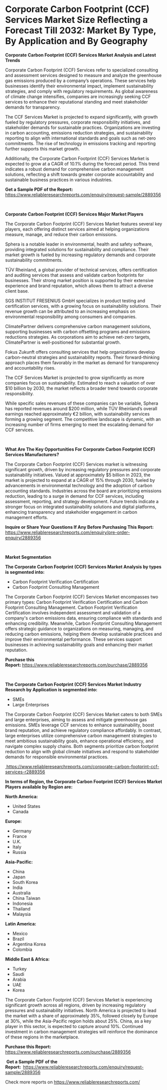<p><h1>Corporate Carbon Footprint (CCF) Services Market Size Reflecting a Forecast Till 2032: Market By Type, By Application and By Geography</h1></p><p><strong>Corporate Carbon Footprint (CCF) Services Market Analysis and Latest Trends</strong></p>
<p><p>Corporate Carbon Footprint (CCF) Services refer to specialized consulting and assessment services designed to measure and analyze the greenhouse gas emissions produced by a company’s operations. These services help businesses identify their environmental impact, implement sustainability strategies, and comply with regulatory requirements. As global awareness of climate change intensifies, companies are increasingly seeking CCF services to enhance their reputational standing and meet stakeholder demands for transparency.</p><p>The CCF Services Market is projected to expand significantly, with growth fueled by regulatory pressures, corporate responsibility initiatives, and stakeholder demands for sustainable practices. Organizations are investing in carbon accounting, emissions reduction strategies, and sustainability reporting to align with international standards and goals such as net-zero commitments. The rise of technology in emissions tracking and reporting further supports this market growth.</p><p>Additionally, the Corporate Carbon Footprint (CCF) Services Market is expected to grow at a CAGR of 10.1% during the forecast period. This trend indicates a robust demand for comprehensive carbon management solutions, reflecting a shift towards greater corporate accountability and sustainable business practices in various industries.</p></p>
<p><strong>Get a Sample PDF of the Report:&nbsp;</strong> <a href="https://www.reliableresearchreports.com/enquiry/request-sample/2889356?utm_campaign=3210&utm_medium=2&utm_source=Github&utm_content=ia&utm_term=14032025&utm_id=corporate-carbon-footprint-ccf-services">https://www.reliableresearchreports.com/enquiry/request-sample/2889356</a></p>
<p>&nbsp;</p>
<p><strong>Corporate Carbon Footprint (CCF) Services Major Market Players</strong></p>
<p><p>The Corporate Carbon Footprint (CCF) Services Market features several key players, each offering distinct services aimed at helping organizations measure, manage, and reduce their carbon emissions. </p><p>Sphera is a notable leader in environmental, health and safety software, providing integrated solutions for sustainability and compliance. Their market growth is fueled by increasing regulatory demands and corporate sustainability commitments.</p><p>TÜV Rheinland, a global provider of technical services, offers certification and auditing services that assess and validate carbon footprints for businesses. Their strong market position is supported by their extensive experience and brand reputation, which allows them to attract a diverse client base.</p><p>SGS INSTITUT FRESENIUS GmbH specializes in product testing and certification services, with a growing focus on sustainability solutions. Their revenue growth can be attributed to an increasing emphasis on environmental responsibility among consumers and companies. </p><p>ClimatePartner delivers comprehensive carbon management solutions, supporting businesses with carbon offsetting programs and emissions reductions strategies. As corporations aim to achieve net-zero targets, ClimatePartner is well-positioned for substantial growth.</p><p>Fokus Zukunft offers consulting services that help organizations develop carbon-neutral strategies and sustainability reports. Their forward-thinking approach places them favorably in the market as demand for transparency and accountability rises.</p><p>The CCF Services Market is projected to grow significantly as more companies focus on sustainability. Estimated to reach a valuation of over $10 billion by 2030, the market reflects a broader trend towards corporate responsibility.</p><p>While specific sales revenues of these companies can be variable, Sphera has reported revenues around $200 million, while TÜV Rheinland’s overall earnings reached approximately €2 billion, with sustainability services forming a growing segment. The competitive landscape is dynamic, with an increasing number of firms emerging to meet the escalating demand for CCF services.</p></p>
<p>&nbsp;</p>
<p><strong>What Are The Key Opportunities For Corporate Carbon Footprint (CCF) Services Manufacturers?</strong></p>
<p><p>The Corporate Carbon Footprint (CCF) Services market is witnessing significant growth, driven by increasing regulatory pressures and corporate sustainability initiatives. Valued at approximately $5 billion in 2023, the market is projected to expand at a CAGR of 15% through 2030, fueled by advancements in environmental technology and the adoption of carbon accounting standards. Industries across the board are prioritizing emissions reduction, leading to a surge in demand for CCF services, including assessment, reporting, and strategy development. Future trends indicate a stronger focus on integrated sustainability solutions and digital platforms, enhancing transparency and stakeholder engagement in carbon management efforts.</p></p>
<p><strong>Inquire or Share Your Questions If Any Before Purchasing This Report:</strong> <a href="https://www.reliableresearchreports.com/enquiry/pre-order-enquiry/2889356?utm_campaign=3210&utm_medium=2&utm_source=Github&utm_content=ia&utm_term=14032025&utm_id=corporate-carbon-footprint-ccf-services">https://www.reliableresearchreports.com/enquiry/pre-order-enquiry/2889356</a></p>
<p>&nbsp;</p>
<p><strong>Market Segmentation</strong></p>
<p><strong>The Corporate Carbon Footprint (CCF) Services Market Analysis by types is segmented into:</strong></p>
<p><ul><li>Carbon Footprint Verification Certification</li><li>Carbon Footprint Consulting Management</li></ul></p>
<p><p>The Corporate Carbon Footprint (CCF) Services Market encompasses two primary types: Carbon Footprint Verification Certification and Carbon Footprint Consulting Management. Carbon Footprint Verification Certification involves independent assessment and validation of a company's carbon emissions data, ensuring compliance with standards and enhancing credibility. Meanwhile, Carbon Footprint Consulting Management offers strategic guidance to organizations on measuring, managing, and reducing carbon emissions, helping them develop sustainable practices and improve their environmental performance. These services support businesses in achieving sustainability goals and enhancing their market reputation.</p></p>
<p><strong>Purchase this Report:&nbsp;</strong><a href="https://www.reliableresearchreports.com/purchase/2889356?utm_campaign=3210&utm_medium=2&utm_source=Github&utm_content=ia&utm_term=14032025&utm_id=corporate-carbon-footprint-ccf-services">https://www.reliableresearchreports.com/purchase/2889356</a></p>
<p>&nbsp;</p>
<p><strong>The Corporate Carbon Footprint (CCF) Services Market Industry Research by Application is segmented into:</strong></p>
<p><ul><li>SMEs</li><li>Large Enterprises</li></ul></p>
<p><p>The Corporate Carbon Footprint (CCF) Services Market caters to both SMEs and large enterprises, aiming to assess and mitigate greenhouse gas emissions. SMEs leverage CCF services to enhance sustainability, boost brand reputation, and achieve regulatory compliance affordably. In contrast, large enterprises utilize comprehensive carbon management strategies to meet ambitious sustainability goals, enhance operational efficiency, and navigate complex supply chains. Both segments prioritize carbon footprint reduction to align with global climate initiatives and respond to stakeholder demands for responsible environmental practices.</p></p>
<p><a href="https://www.reliableresearchreports.com/corporate-carbon-footprint-ccf-services-r2889356?utm_campaign=3210&utm_medium=2&utm_source=Github&utm_content=ia&utm_term=14032025&utm_id=corporate-carbon-footprint-ccf-services">&nbsp;https://www.reliableresearchreports.com/corporate-carbon-footprint-ccf-services-r2889356</a></p>
<p><strong>In terms of Region, the Corporate Carbon Footprint (CCF) Services Market Players available by Region are:</strong></p>
<p>
    <p> <strong> North America: </strong>
        <ul>
            <li>United States</li>
            <li>Canada</li>
        </ul>
        </p> 
    <p> <strong> Europe: </strong>
        <ul>
            <li>Germany</li>
            <li>France</li>
            <li>U.K.</li>
            <li>Italy</li>
            <li>Russia</li>
        </ul>
        </p> 
    <p> <strong> Asia-Pacific: </strong>
        <ul>
            <li>China</li>
            <li>Japan</li>
            <li>South Korea</li>
            <li>India</li>
            <li>Australia</li>
            <li>China Taiwan</li>
            <li>Indonesia</li>
            <li>Thailand</li>
            <li>Malaysia</li>
        </ul>
        </p> 
    <p> <strong> Latin America: </strong>
        <ul>
            <li>Mexico</li>
            <li>Brazil</li>
            <li>Argentina Korea</li>
            <li>Colombia</li>
        </ul>
        </p> 
    <p> <strong> Middle East & Africa: </strong>
        <ul>
            <li>Turkey</li>
            <li>Saudi</li>
            <li>Arabia</li>
            <li>UAE</li>
            <li>Korea</li>
        </ul>
    </p>
    </p>
<p><p>The Corporate Carbon Footprint (CCF) Services Market is experiencing significant growth across all regions, driven by increasing regulatory pressures and sustainability initiatives. North America is projected to lead the market with a share of approximately 35%, followed closely by Europe at 30%, while the Asia-Pacific region holds about 25%. China, as a key player in this sector, is expected to capture around 10%. Continued investment in carbon management strategies will reinforce the dominance of these regions in the marketplace.</p></p>
<p><strong>Purchase this Report: </strong><a href="https://www.reliableresearchreports.com/purchase/2889356?utm_campaign=3210&utm_medium=2&utm_source=Github&utm_content=ia&utm_term=14032025&utm_id=corporate-carbon-footprint-ccf-services">https://www.reliableresearchreports.com/purchase/2889356</a></p>
<p>&nbsp;<strong>Get a Sample PDF of the Report:&nbsp;&nbsp;</strong><a href="https://www.reliableresearchreports.com/enquiry/request-sample/2889356?utm_campaign=3210&utm_medium=2&utm_source=Github&utm_content=ia&utm_term=14032025&utm_id=corporate-carbon-footprint-ccf-services">https://www.reliableresearchreports.com/enquiry/request-sample/2889356</a></p>
<p><strong></strong></p>
<p>Check more reports on <a href="https://www.reliableresearchreports.com/?utm_campaign=3210&utm_medium=2&utm_source=Github&utm_content=ia&utm_term=14032025&utm_id=corporate-carbon-footprint-ccf-services">https://www.reliableresearchreports.com/</a></p>